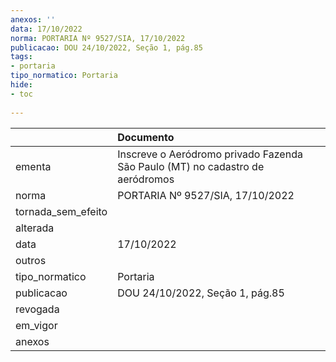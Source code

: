 ```yaml
---
anexos: ''
data: 17/10/2022
norma: PORTARIA Nº 9527/SIA, 17/10/2022
publicacao: DOU 24/10/2022, Seção 1, pág.85
tags:
- portaria
tipo_normatico: Portaria
hide: 
- toc 
 
---
```


|                    | Documento                                                                     |
|:-------------------|:------------------------------------------------------------------------------|
| ementa             | Inscreve o Aeródromo privado Fazenda São Paulo (MT) no cadastro de aeródromos |
| norma              | PORTARIA Nº 9527/SIA, 17/10/2022                                              |
| tornada_sem_efeito |                                                                               |
| alterada           |                                                                               |
| data               | 17/10/2022                                                                    |
| outros             |                                                                               |
| tipo_normatico     | Portaria                                                                      |
| publicacao         | DOU 24/10/2022, Seção 1, pág.85                                               |
| revogada           |                                                                               |
| em_vigor           |                                                                               |
| anexos             |                                                                               |